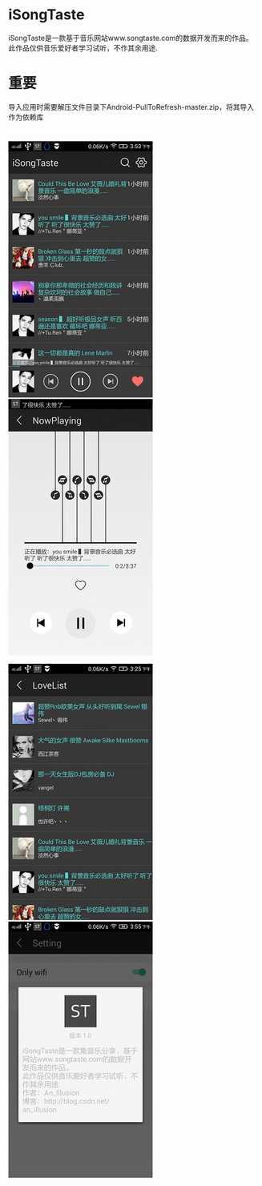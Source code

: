 # iSongTaste
iSongTaste是一款基于音乐网站www.songtaste.com的数据开发而来的作品。
此作品仅供音乐爱好者学习试听，不作其余用途.
# 重要
导入应用时需要解压文件目录下Android-PullToRefresh-master.zip，将其导入作为依赖库   
# 
![A](https://github.com/humoo/iSongTaste/blob/master/bin/Screenshot_2016-07-13-15-53-45-293.jpeg)      ![B](https://github.com/humoo/iSongTaste/blob/master/bin/Screenshot_2016-07-13-15-53-29-848.jpeg) 

![C](https://github.com/humoo/iSongTaste/blob/master/bin/Screenshot_2016-07-13-15-25-10-155.jpeg)
![D](https://github.com/humoo/iSongTaste/blob/master/bin/Screenshot_2016-07-13-15-55-34-919.jpeg) 
